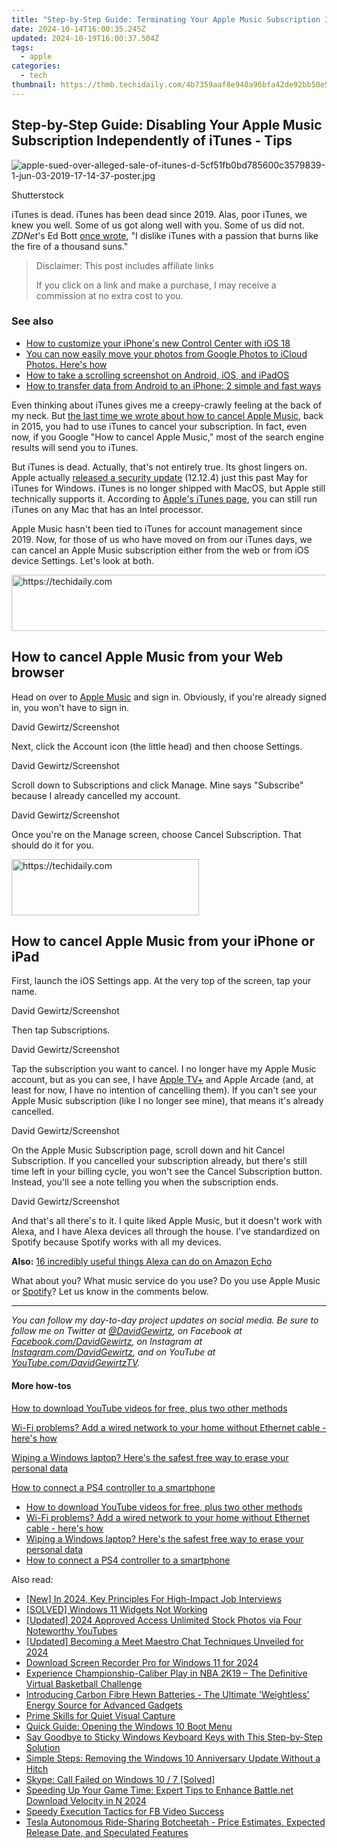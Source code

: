 ```yaml
---
title: "Step-by-Step Guide: Terminating Your Apple Music Subscription Independently of iTunes - Insights"
date: 2024-10-14T16:00:35.245Z
updated: 2024-10-19T16:00:37.504Z
tags:
  - apple
categories:
  - tech
thumbnail: https://thmb.techidaily.com/4b7359aaf8e940a96bfa42de92bb50e50f03e20d48a13d1d95464ad526124572.jpg
---
```


## Step-by-Step Guide: Disabling Your Apple Music Subscription Independently of iTunes - Tips

![apple-sued-over-alleged-sale-of-itunes-d-5cf51fb0bd785600c3579839-1-jun-03-2019-17-14-37-poster.jpg](https://www.zdnet.com/a/img/resize/f6cf9e4686b2585b244ed062826c45108dd27f1f/2019/06/03/1bd2b5f2-cf85-4149-8321-a38ce4610948/apple-sued-over-alleged-sale-of-itunes-d-5cf51fb0bd785600c3579839-1-jun-03-2019-17-14-37-poster.jpg?auto=webp&width=1280)

Shutterstock

iTunes is dead. iTunes has been dead since 2019\. Alas, poor iTunes, we knew you well. Some of us got along well with you. Some of us did not. _ZDNet_'s Ed Bott [once wrote](https://www.zdnet.com/article/the-unofficial-guide-to-installing-itunes-10-without-bloatware/), "I dislike iTunes with a passion that burns like the fire of a thousand suns." 

>  Disclaimer: This post includes affiliate links
>
>  If you click on a link and make a purchase, I may receive a commission at no extra cost to you.
>

### See also

* [How to customize your iPhone's new Control Center with iOS 18](https://www.zdnet.com/article/how-to-customize-your-iphones-new-control-center-with-ios-18/)
* [You can now easily move your photos from Google Photos to iCloud Photos. Here's how](https://www.zdnet.com/article/you-can-now-easily-move-your-photos-from-google-photos-to-icloud-photos-heres-how/)
* [How to take a scrolling screenshot on Android, iOS, and iPadOS](https://www.zdnet.com/article/how-to-take-a-scrolling-screenshot-on-android-ios-and-ipados/)
* [How to transfer data from Android to an iPhone: 2 simple and fast ways](https://www.zdnet.com/article/how-to-transfer-data-from-android-to-an-iphone/)

Even thinking about iTunes gives me a creepy-crawly feeling at the back of my neck. But [the last time we wrote about how to cancel Apple Music](https://www.zdnet.com/article/how-to-cancel-your-apple-music-subscription/), back in 2015, you had to use iTunes to cancel your subscription. In fact, even now, if you Google "How to cancel Apple Music," most of the search engine results will send you to iTunes. 

But iTunes is dead. Actually, that's not entirely true. Its ghost lingers on. Apple actually [released a security update](https://support.apple.com/en-us/HT213259) (12.12.4) just this past May for iTunes for Windows. iTunes is no longer shipped with MacOS, but Apple still technically supports it. According to [Apple's iTunes page](https://www.apple.com/itunes/), you can still run iTunes on any Mac that has an Intel processor. 

Apple Music hasn't been tied to iTunes for account management since 2019\. Now, for those of us who have moved on from our iTunes days, we can cancel an Apple Music subscription either from the web or from iOS device Settings. Let's look at both. 

<!-- affiliate ads begin -->
<a href="https://aligracehair.sjv.io/c/5597632/1948954/19272" target="_top" id="1948954">
  <img src="//a.impactradius-go.com/display-ad/19272-1948954" border="0" alt="https://techidaily.com" width="728" height="90"/>
</a>
<img height="0" width="0" src="https://aligracehair.sjv.io/i/5597632/1948954/19272" style="position:absolute;visibility:hidden;" border="0" />
<!-- affiliate ads end -->

##  How to cancel Apple Music from your Web browser

Head on over to [Apple Music](https://shop-links.co/link/?url=http%3A%2F%2Fmusic.apple.com&publisher%5Fslug=zdnet&article%5Fname=how%20to%20cancel%20apple%20music%20without%20itunes&article%5Furl=https%3A%2F%2Fwww.zdnet.com%2Fhome-and-office%2Fhome-entertainment%2Fhow-to-cancel-apple-music-without-itunes%2F&exclusive=1&u1=zd-%5F%5FCOM%5FCLICK%5FID%5F%5F-dtp) and sign in. Obviously, if you're already signed in, you won't have to sign in. 

David Gewirtz/Screenshot

Next, click the Account icon (the little head) and then choose Settings. 

David Gewirtz/Screenshot

Scroll down to Subscriptions and click Manage. Mine says "Subscribe" because I already cancelled my account. 

David Gewirtz/Screenshot

Once you're on the Manage screen, choose Cancel Subscription. That should do it for you. 

<!-- affiliate ads begin -->
<a href="https://aligracehair.sjv.io/c/5597632/2047406/19272" target="_top" id="2047406">
  <img src="//a.impactradius-go.com/display-ad/19272-2047406" border="0" alt="https://techidaily.com" width="300" height="90"/>
</a>
<img height="0" width="0" src="https://aligracehair.sjv.io/i/5597632/2047406/19272" style="position:absolute;visibility:hidden;" border="0" />
<!-- affiliate ads end -->

##  How to cancel Apple Music from your iPhone or iPad

First, launch the iOS Settings app. At the very top of the screen, tap your name. 

David Gewirtz/Screenshot

Then tap Subscriptions. 

David Gewirtz/Screenshot

Tap the subscription you want to cancel. I no longer have my Apple Music account, but as you can see, I have [Apple TV+](https://apple.sjv.io/c/159047/435031/7613?&sharedId=zdnet&u=https%3A%2F%2Fwww.apple.com%2Fapple-tv-plus%2F&subId1=zd-%5F%5FCOM%5FCLICK%5FID%5F%5F-dtp) and Apple Arcade (and, at least for now, I have no intention of cancelling them). If you can't see your Apple Music subscription (like I no longer see mine), that means it's already cancelled. 

David Gewirtz/Screenshot

On the Apple Music Subscription page, scroll down and hit Cancel Subscription. If you cancelled your subscription already, but there's still time left in your billing cycle, you won't see the Cancel Subscription button. Instead, you'll see a note telling you when the subscription ends. 

David Gewirtz/Screenshot

And that's all there's to it. I quite liked Apple Music, but it doesn't work with Alexa, and I have Alexa devices all through the house. I've standardized on Spotify because Spotify works with all my devices. 

**Also:** [16 incredibly useful things Alexa can do on Amazon Echo](https://www.zdnet.com/article/useful-things-alexa-can-do-on-amazon-echo/)

What about you? What music service do you use? Do you use Apple Music or [Spotify](https://www.spotify.com/)? Let us know in the comments below. 

---

_You can follow my day-to-day project updates on social media. Be sure to follow me on Twitter at [@DavidGewirtz](https://twitter.com/davidgewirtz), on Facebook at [Facebook.com/DavidGewirtz](https://www.facebook.com/davidgewirtz), on Instagram at [Instagram.com/DavidGewirtz](https://www.instagram.com/DavidGewirtz/), and on YouTube at [YouTube.com/DavidGewirtzTV](https://www.youtube.com/user/DavidGewirtzTV)._

#### More how-tos

[How to download YouTube videos for free, plus two other methods](https://www.zdnet.com/article/how-to-download-youtube-videos-for-free-plus-two-other-methods/ "How to download YouTube videos for free, plus two other methods")

[Wi-Fi problems? Add a wired network to your home without Ethernet cable - here's how](https://www.zdnet.com/article/ditch-the-wi-fi-how-to-add-a-wired-network-to-your-home-without-ethernet-cable/ "Wi-Fi problems? Add a wired network to your home without Ethernet cable - here's how")

[Wiping a Windows laptop? Here's the safest free way to erase your personal data](https://www.zdnet.com/article/wiping-a-windows-laptop-heres-the-safest-free-way-to-erase-your-personal-data/ "Wiping a Windows laptop? Here's the safest free way to erase your personal data")

[How to connect a PS4 controller to a smartphone](https://www.zdnet.com/article/how-to-connect-a-ps4-controller-to-a-smartphone/ "How to connect a PS4 controller to a smartphone")

* [How to download YouTube videos for free, plus two other methods](https://www.zdnet.com/article/how-to-download-youtube-videos-for-free-plus-two-other-methods/ "How to download YouTube videos for free, plus two other methods")
* [Wi-Fi problems? Add a wired network to your home without Ethernet cable - here's how](https://www.zdnet.com/article/ditch-the-wi-fi-how-to-add-a-wired-network-to-your-home-without-ethernet-cable/ "Wi-Fi problems? Add a wired network to your home without Ethernet cable - here's how")
* [Wiping a Windows laptop? Here's the safest free way to erase your personal data](https://www.zdnet.com/article/wiping-a-windows-laptop-heres-the-safest-free-way-to-erase-your-personal-data/ "Wiping a Windows laptop? Here's the safest free way to erase your personal data")
* [How to connect a PS4 controller to a smartphone](https://www.zdnet.com/article/how-to-connect-a-ps4-controller-to-a-smartphone/ "How to connect a PS4 controller to a smartphone")

<ins class="adsbygoogle"
     style="display:block"
     data-ad-format="autorelaxed"
     data-ad-client="ca-pub-7571918770474297"
     data-ad-slot="1223367746"></ins>

<ins class="adsbygoogle"
     style="display:block"
     data-ad-client="ca-pub-7571918770474297"
     data-ad-slot="8358498916"
     data-ad-format="auto"
     data-full-width-responsive="true"></ins>

<span class="atpl-alsoreadstyle">Also read:</span>
<div><ul>
<li><a href="https://fox-cloud.techidaily.com/new-in-2024-key-principles-for-high-impact-job-interviews/"><u>[New] In 2024, Key Principles For High-Impact Job Interviews</u></a></li>
<li><a href="https://technical-tips.techidaily.com/solved-windows-11-widgets-not-working/"><u>[SOLVED] Windows 11 Widgets Not Working</u></a></li>
<li><a href="https://facebook-video-footage.techidaily.com/updated-2024-approved-access-unlimited-stock-photos-via-four-noteworthy-youtubes/"><u>[Updated] 2024 Approved Access Unlimited Stock Photos via Four Noteworthy YouTubes</u></a></li>
<li><a href="https://screen-sharing-recording.techidaily.com/updated-becoming-a-meet-maestro-chat-techniques-unveiled-for-2024/"><u>[Updated] Becoming a Meet Maestro Chat Techniques Unveiled for 2024</u></a></li>
<li><a href="https://digital-screen-recording.techidaily.com/download-screen-recorder-pro-for-windows-11-for-2024/"><u>Download Screen Recorder Pro for Windows 11 for 2024</u></a></li>
<li><a href="https://buynow-reviews.techidaily.com/experience-championship-caliber-play-in-nba-2k19-the-definitive-virtual-basketball-challenge/"><u>Experience Championship-Caliber Play in NBA 2K19 – The Definitive Virtual Basketball Challenge</u></a></li>
<li><a href="https://hardware-reviews.techidaily.com/introducing-carbon-fibre-hewn-batteries-the-ultimate-weightless-energy-source-for-advanced-gadgets/"><u>Introducing Carbon Fibre Hewn Batteries - The Ultimate 'Weightless' Energy Source for Advanced Gadgets</u></a></li>
<li><a href="https://video-screen-grab.techidaily.com/prime-skills-for-quiet-visual-capture/"><u>Prime Skills for Quiet Visual Capture</u></a></li>
<li><a href="https://technical-tips.techidaily.com/quick-guide-opening-the-windows-10-boot-menu/"><u>Quick Guide: Opening the Windows 10 Boot Menu</u></a></li>
<li><a href="https://technical-tips.techidaily.com/say-goodbye-to-sticky-windows-keyboard-keys-with-this-step-by-step-solution/"><u>Say Goodbye to Sticky Windows Keyboard Keys with This Step-by-Step Solution</u></a></li>
<li><a href="https://technical-tips.techidaily.com/simple-steps-removing-the-windows-10-anniversary-update-without-a-hitch/"><u>Simple Steps: Removing the Windows 10 Anniversary Update Without a Hitch</u></a></li>
<li><a href="https://technical-tips.techidaily.com/skype-call-failed-on-windows-10-7-solved/"><u>Skype: Call Failed on Windows 10 / 7 [Solved]</u></a></li>
<li><a href="https://technical-tips.techidaily.com/speeding-up-your-game-time-expert-tips-to-enhance-battlenet-download-velocity-in-n-2024/"><u>Speeding Up Your Game Time: Expert Tips to Enhance Battle.net Download Velocity in N 2024</u></a></li>
<li><a href="https://fox-friendly.techidaily.com/speedy-execution-tactics-for-fb-video-success/"><u>Speedy Execution Tactics for FB Video Success</u></a></li>
<li><a href="https://tech-recovery.techidaily.com/tesla-autonomous-ride-sharing-botcheetah-price-estimates-expected-release-date-and-speculated-features/"><u>Tesla Autonomous Ride-Sharing Botcheetah - Price Estimates, Expected Release Date, and Speculated Features</u></a></li>
</ul></div>

